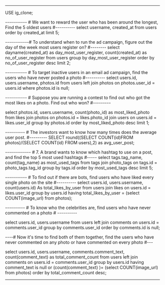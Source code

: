 _______________________________________________________________________________________________________________________________________________________
USE ig_clone;

----------- # We want to reward the user who has been around the longest, Find the 5 oldest users #----------
select username, created_at from users 
order by created_at limit 5;

------------#  To understand when to run the ad campaign, figure out the day of the week most users register on? #--------
select dayname(created_at) as day_most_user_register,
count(created_at) as no_of_user_register 
from users 
group by  day_most_user_register 
order by no_of_user_register desc limit 2;

----------- #  To target inactive users in an email ad campaign, find the users who have never posted a photo #----------
select users.id, users.username, photos.id from users 
left join photos on photos.user_id = users.id
where photos.id is null;

----------- #  Suppose you are running a contest to find out who got the most likes on a photo. Find out who won? #---------

select  photos.id, users.username, count(photo_id) as most_liked_photo from likes
join photos on photos.id = likes.photo_id
join users on users.id = likes.user_id
group by photos.id
order by most_liked_photo 
desc limit 1;

---------- #  The investors want to know how many times does the average user post. #---------
SELECT round((SELECT COUNT(id)FROM photos)/(SELECT COUNT(id) FROM users),2) as avg_user_post;

------------- # 7. A brand wants to know which hashtag to use on a post, and find the top 5 most used hashtags #-----
select tags.tag_name, count(tag_name) as most_used_tags
from tags
join photo_tags on tags.id = photo_tags.tag_id
group by tags.id
order by most_used_tags desc limit 5;

----------- #  To find out if there are bots, find users who have liked every single photo on the site #----------
select users.id, users.username, count(users.id) As total_likes_by_user
from users
join likes on users.id = likes.user_id
group by users.id
having total_likes_by_user = (select COUNT(image_url) from photos);

---------- #  To know who the celebrities are, find users who have never commented on a photo # ----------

select users.id, users.username from users 
left join comments on users.id = comments.user_id 
group by comments.user_id
order by comments.id is null;


----#  Now it's time to find both of them together, find the users who have never commented on any photo or have commented on every photo #---

select users.id, users.username, comments.comment_text, 
count(comment_text) as total_comment_count from users
left join comments on users.id = comments.user_id 
group by users.id
having comment_text is null or (count(comment_text) )= (select COUNT(image_url) from photos)
order by total_comment_count desc;


________________________________________________________________________________________________________________________________________________________


